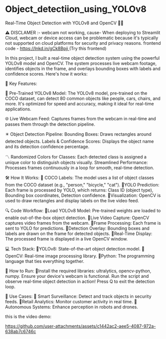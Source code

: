 # Object_detectiion_using_YOLOv8
Real-Time Object Detection with YOLOv8 and OpenCV 🚀🎥

⚠️ DISCLAMER :-
webcam not working, cause-
When deploying to Streamlit Cloud, webcam or device access can be problematic because it's typically not supported on cloud platforms for security and privacy reasons.
frontend code - [https://lnkd.in/gCk8Bpji ](https://github.com/DebansuprasadaSahoo/Object_detectiion_using_YOLOv8/blob/main/app.py)(Try this frontend)

In this project, I built a real-time object detection system using the powerful YOLOv8 model and OpenCV. The system processes live webcam footage, identifies objects in the frame, and overlays bounding boxes with labels and confidence scores. Here's how it works:

🧩 Key Features:

🧭 Pre-Trained YOLOv8 Model:
The YOLOv8 model, pre-trained on the COCO dataset, can detect 80 common objects like people, cars, chairs, and more.
It's optimized for speed and accuracy, making it ideal for real-time applications.

🌐 Live Webcam Feed:
Captures frames from the webcam in real-time and passes them through the detection pipeline.

✴️ Object Detection Pipeline:
Bounding Boxes: Draws rectangles around detected objects.
Labels & Confidence Scores: Displays the object name and its detection confidence percentage.

〽️ Randomized Colors for Classes:
Each detected class is assigned a unique color to distinguish objects visually.
Streamlined Performance:
Processes frames continuously in a loop for smooth, real-time detection.

🛠️ How It Works:
🌟 COCO Labels: The model uses a list of object classes from the COCO dataset (e.g., "person," "bicycle," "cat").
🌟YOLO Prediction: Each frame is processed by YOLO, which returns:
Class ID (object type),
Bounding box coordinates,
Detection confidence.
🌟Visualization: OpenCV is used to draw rectangles and display labels on the live video feed.

🔍 Code Workflow:
🌟Load YOLOv8 Model:
Pre-trained weights are loaded to enable out-of-the-box object detection.
🌟Live Video Capture:
OpenCV captures video frames from the webcam.
🌟Frame Processing:
Each frame is sent to YOLO for predictions.
🌟Detection Overlay:
Bounding boxes and labels are drawn on the frame for detected objects.
🌟Real-Time Display:
The processed frame is displayed in a live OpenCV window.

💻 Tech Stack:
🌟YOLOv8: State-of-the-art object detection model.
🌟OpenCV: Real-time image processing library.
🌟Python: The programming language that ties everything together.

🚀 How to Run:
🌟Install the required libraries: ultralytics, opencv-python, numpy.
Ensure your device's webcam is functional.
Run the script and observe real-time object detection in action!
Press Q to exit the detection loop.

🎯 Use Cases:
🌟 Smart Surveillance: Detect and track objects in security feeds.
🌟Retail Analytics: Monitor customer activity in real time.
🌟Autonomous Systems: Enhance perception in robots and drones.

this is the video demo:


https://github.com/user-attachments/assets/c1442ac2-aee5-4087-972a-638ab7c6746c

